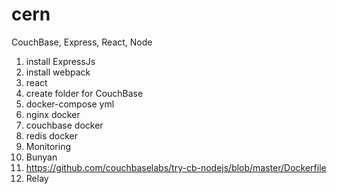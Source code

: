 # cern
CouchBase, Express, React, Node


1. install ExpressJs
2. install webpack
3. react
3. create folder for CouchBase
4. docker-compose yml
5. nginx docker
6. couchbase docker
7. redis docker
8. Monitoring
9. Bunyan
10. https://github.com/couchbaselabs/try-cb-nodejs/blob/master/Dockerfile
11. Relay
